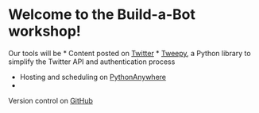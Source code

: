 Welcome to the Build-a-Bot workshop!
=======
Our tools will be
* 
Content posted on [Twitter](http://www.twitter.com)
* 
[Tweepy](http://www.tweepy.org/), a Python library to simplify the Twitter API and authentication process
* Hosting and scheduling on
[PythonAnywhere](https://www.pythonanywhere.com)
* 
Version control on [GitHub](https://github.com/)
